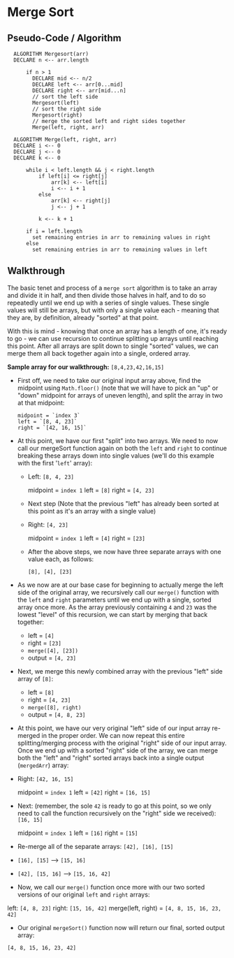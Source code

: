 # Merge Sort

## Pseudo-Code / Algorithm

      ALGORITHM Mergesort(arr)
      DECLARE n <-- arr.length

          if n > 1
            DECLARE mid <-- n/2
            DECLARE left <-- arr[0...mid]
            DECLARE right <-- arr[mid...n]
            // sort the left side
            Mergesort(left)
            // sort the right side
            Mergesort(right)
            // merge the sorted left and right sides together
            Merge(left, right, arr)

      ALGORITHM Merge(left, right, arr)
      DECLARE i <-- 0
      DECLARE j <-- 0
      DECLARE k <-- 0

          while i < left.length && j < right.length
              if left[i] <= right[j]
                  arr[k] <-- left[i]
                  i <-- i + 1
              else
                  arr[k] <-- right[j]
                  j <-- j + 1

              k <-- k + 1

          if i = left.length
            set remaining entries in arr to remaining values in right
          else
            set remaining entries in arr to remaining values in left

## Walkthrough

The basic tenet and process of a `merge sort` algorithm is to take an array and divide it in half, and then divide those halves in half, and to do so repeatedly until we end up with a series of single values. These single values will still be arrays, but with only a single value each - meaning that they are, by definition, already "sorted" at that point.

With this is mind - knowing that once an array has a length of one, it's ready to go - we can use recursion to continue splitting up arrays until reaching this point. After all arrays are split down to single "sorted" values, we can merge them all back together again into a single, ordered array.

**Sample array for our walkthrough:** `[8,4,23,42,16,15]`

- First off, we need to take our original input array above, find the midpoint using `Math.floor()` (note that we will have to pick an "up" or "down" midpoint for arrays of uneven length), and split the array in two at that midpoint:

      midpoint = `index 3`
      left = `[8, 4, 23]`
      right = `[42, 16, 15]`

- At this point, we have our first "split" into two arrays. We need to now call our mergeSort function again on both the `left` and `right` to continue breaking these arrays down into single values (we'll do this example with the first '`left`' array):

  - Left: `[8, 4, 23]`

    midpoint = `index 1`
    left = `[8]`
    right = `[4, 23]`

  - Next step (Note that the previous "left" has already been sorted at this point as it's an array with a single value)

  - Right: `[4, 23]`

    midpoint = `index 1`
    left = `[4]`
    right = `[23]`

  - After the above steps, we now have three separate arrays with one value each, as follows:

    `[8], [4], [23]`

- As we now are at our base case for beginning to actually merge the left side of the original array, we recursively call our `merge()` function with the `left` and `right` parameters until we end up with a single, sorted array once more. As the array previously containing `4` and `23` was the lowest "level" of this recursion, we can start by merging that back together:

  - left = `[4]`
  - right = `[23]`
  - `merge([4], [23])`
  - output = `[4, 23]`

- Next, we merge this newly combined array with the previous "left" side array of `[8]`:

  - left = `[8]`
  - right = `[4, 23]`
  - `merge([8], right)`
  - output = `[4, 8, 23]`

- At this point, we have our very original "left" side of our input array re-merged in the proper order. We can now repeat this entire splitting/merging process with the original "right" side of our input array. Once we end up with a sorted "right" side of the array, we can merge both the "left" and "right" sorted arrays back into a single output (`mergedArr`) array:

- Right: `[42, 16, 15]`

  midpoint = `index 1`
  left = `[42]`
  right = `[16, 15]`

- Next: (remember, the sole `42` is ready to go at this point, so we only need to call the function recursively on the "right" side we received): `[16, 15]`

  midpoint = `index 1`
  left = `[16]`
  right = `[15]`

- Re-merge all of the separate arrays: `[42], [16], [15]`

- `[16], [15]` --> `[15, 16]`
- `[42], [15, 16]` --> `[15, 16, 42]`

- Now, we call our `merge()` function once more with our two sorted versions of our original `left` and `right` arrays:

left: `[4, 8, 23]`
right: `[15, 16, 42]`
merge(left, right) = `[4, 8, 15, 16, 23, 42]`

- Our original `mergeSort()` function now will return our final, sorted output array:

`[4, 8, 15, 16, 23, 42]`
